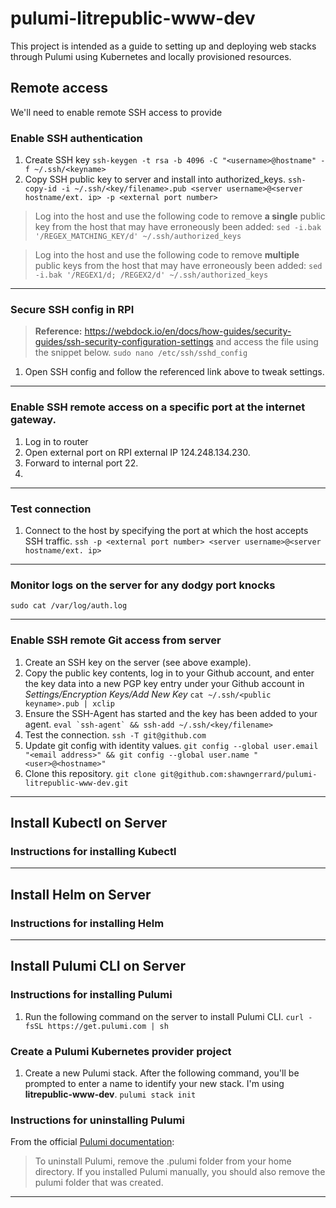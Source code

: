 # pulumi-litrepublic-www-dev
This project is intended as a guide to setting up and deploying web stacks through Pulumi using Kubernetes and locally provisioned resources.


## Remote access
We'll need to enable remote SSH access to provide 

### Enable SSH authentication 
1. Create SSH key
    ```ssh-keygen -t rsa -b 4096 -C "<username>@hostname" -f ~/.ssh/<keyname>```
2. Copy SSH public key to server and install into authorized_keys.
    ```ssh-copy-id -i ~/.ssh/<key/filename>.pub <server username>@<server hostname/ext. ip> -p <external port number>```
> Log into the host and use the following code to remove **a single** public key from the host that may have erroneously been added:
    ```sed -i.bak '/REGEX_MATCHING_KEY/d' ~/.ssh/authorized_keys```

> Log into the host and use the following code to remove **multiple** public keys from the host that may have erroneously been added:
    ```sed -i.bak '/REGEX1/d; /REGEX2/d' ~/.ssh/authorized_keys```

<hr />

### Secure SSH config in RPI
> **Reference:** https://webdock.io/en/docs/how-guides/security-guides/ssh-security-configuration-settings and access the file using the snippet below.
```sudo nano /etc/ssh/sshd_config```

1. Open SSH config and follow the referenced link above to tweak settings.

<hr />

### Enable SSH remote access on a specific port at the internet gateway.
1. Log in to router
2. Open external port <PORT NUMBER> on RPI external IP 124.248.134.230.
3. Forward to internal port 22.
4. 

<hr />

### Test connection
1. Connect to the host by specifying the port at which the host accepts SSH traffic.
```ssh -p <external port number> <server username>@<server hostname/ext. ip>```

<hr />

### Monitor logs on the server for any dodgy port knocks
```sudo cat /var/log/auth.log```

<hr />

### Enable SSH remote Git access from server

1. Create an SSH key on the server (see above example).
2. Copy the public key contents, log in to your Github account, and enter the key data into a new PGP key entry under your Github account in _Settings/Encryption Keys/Add New Key_
```cat ~/.ssh/<public keyname>.pub | xclip```
3. Ensure the SSH-Agent has started and the key has been added to your agent.
```eval `ssh-agent` && ssh-add ~/.ssh/<key/filename>```
3. Test the connection.
```ssh -T git@github.com```
4. Update git config with identity values.
```git config --global user.email "<email address>" && git config --global user.name "<user>@<hostname>"```
5. Clone this repository.
```git clone git@github.com:shawngerrard/pulumi-litrepublic-www-dev.git```

<hr />


## Install Kubectl on Server


### Instructions for installing Kubectl

<hr />


## Install Helm on Server


### Instructions for installing Helm

<hr />


## Install Pulumi CLI on Server


### Instructions for installing Pulumi
1. Run the following command on the server to install Pulumi CLI.
```curl -fsSL https://get.pulumi.com | sh```

### Create a Pulumi Kubernetes provider project

1. Create a new Pulumi stack. After the following command, you'll be prompted to enter a name to identify your new stack. I'm using **litrepublic-www-dev**.
```pulumi stack init```



### Instructions for uninstalling Pulumi
From the official [Pulumi documentation](https://www.pulumi.com/docs/get-started/install/):

> To uninstall Pulumi, remove the .pulumi folder from your home directory. If you installed Pulumi manually, you should also remove the pulumi folder that was created.

<hr />